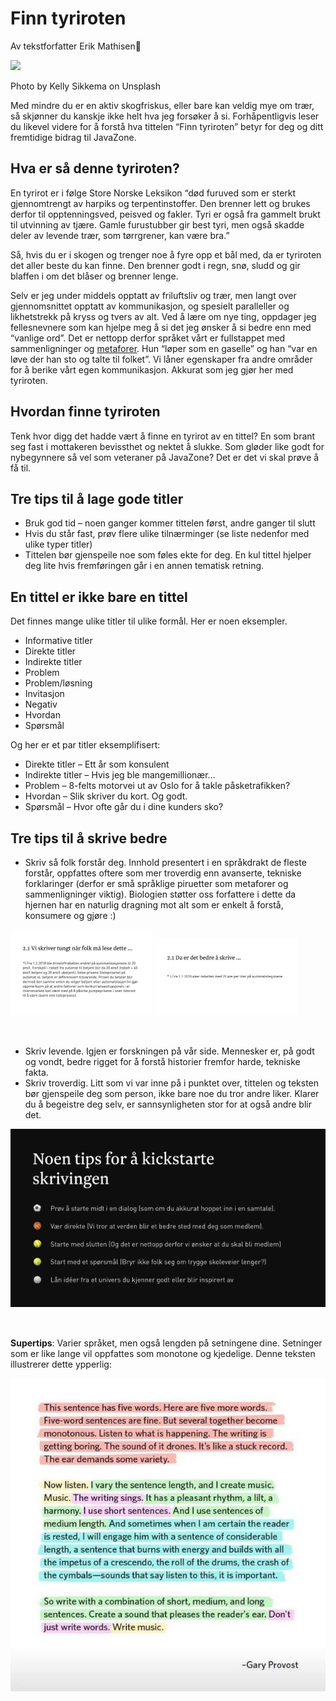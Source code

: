 # Finn tyriroten

<div class="bio"> Av tekstforfatter <span class="author">Erik Mathisen</span>🚀</div>

<p class="hero"><img src="https://images.unsplash.com/photo-1520871942340-42898ab9167f?ixlib=rb-1.2.1&ixid=eyJhcHBfaWQiOjEyMDd9&auto=format&fit=crop&w=2298&q=80" /></p>
<p class="image-credit">Photo by Kelly Sikkema on Unsplash</p>

Med mindre du er en aktiv skogfriskus, eller bare kan veldig mye om trær, så skjønner du kanskje ikke helt hva jeg forsøker å si. Forhåpentligvis leser du likevel videre for å forstå hva tittelen “Finn tyriroten” betyr for deg og ditt fremtidige bidrag til JavaZone.

## Hva er så denne tyriroten?

En tyrirot er i følge Store Norske Leksikon “død furuved som er sterkt gjennomtrengt av harpiks og terpentinstoffer. Den brenner lett og brukes derfor til opptenningsved, peisved og fakler. Tyri er også fra gammelt brukt til utvinning av tjære. Gamle furustubber gir best tyri, men også skadde deler av levende trær, som tørrgrener, kan være bra.”

Så, hvis du er i skogen og trenger noe å fyre opp et bål med, da er tyriroten det aller beste du kan finne. Den brenner godt i regn, snø, sludd og gir blaffen i om det blåser og brenner lenge.

Selv er jeg under middels opptatt av friluftsliv og trær, men langt over gjennomsnittet opptatt av kommunikasjon, og spesielt paralleller og likhetstrekk på kryss og tvers av alt. Ved å lære om nye ting, oppdager jeg fellesnevnere som kan hjelpe meg å si det jeg ønsker å si bedre enn med “vanlige ord”. Det er nettopp derfor språket vårt er fullstappet med sammenligninger og [metaforer](https://snl.no/metafor). Hun “løper som en gaselle” og han “var en løve der han sto og talte til folket”. Vi låner egenskaper fra andre områder for å berike vårt egen kommunikasjon. Akkurat som jeg gjør her med tyriroten.

## Hvordan finne tyriroten
Tenk hvor digg det hadde vært å finne en tyrirot av en tittel? En som brant seg fast i mottakeren bevissthet og nektet å slukke. Som gløder like godt for nybegynnere så vel som veteraner på JavaZone? Det er det vi skal prøve å få til.

## Tre tips til å lage gode titler
- Bruk god tid – noen ganger kommer tittelen først, andre ganger til slutt
- Hvis du står fast, prøv flere ulike tilnærminger (se liste nedenfor med ulike typer titler)
- Tittelen bør gjenspeile noe som føles ekte for deg. En kul tittel hjelper deg lite hvis fremføringen går i en annen tematisk retning.

## En tittel er ikke bare en tittel

Det finnes mange ulike titler til ulike formål. Her er noen eksempler.

- Informative titler
- Direkte titler
- Indirekte titler
- Problem
- Problem/løsning
- Invitasjon
- Negativ
- Hvordan
- Spørsmål

Og her er et par titler eksemplifisert:

- Direkte titler – Ett år som konsulent
- Indirekte titler – Hvis jeg ble mangemillionær…
- Problem – 8-felts motorvei ut av Oslo for å takle påsketrafikken?
- Hvordan – Slik skriver du kort. Og godt.
- Spørsmål – Hvor ofte går du i dine kunders sko?

## Tre tips til å skrive bedre
- Skriv så folk forstår deg. Innhold presentert i en språkdrakt de fleste forstår, oppfattes oftere som mer troverdig enn avanserte, tekniske forklaringer (derfor er små språklige piruetter som metaforer og sammenligninger viktig). Biologien støtter oss forfattere i dette da hjernen har en naturlig dragning mot alt som er enkelt å forstå, konsumere og gjøre :)

<img src="bilde1.png" style="display:inline-block; width: 45%; margin-bottom: 2rem"/>
<img src="bilde2.png" style="display:inline-block; width: 45%; margin-bottom: 2rem"/>

- Skriv levende. Igjen er forskningen på vår side. Mennesker er, på godt og vondt, bedre rigget for å forstå historier fremfor harde, tekniske fakta.
- Skriv troverdig. Litt som vi var inne på i punktet over, tittelen og teksten bør gjenspeile deg som person, ikke bare noe du tror andre liker. Klarer du å begeistre deg selv, er sannsynligheten stor for at også andre blir det.

<img src="bilde3.png" style="margin-bottom: 2rem"/>

**Supertips**: Varier språket, men også lengden på setningene dine. Setninger som er like lange vil oppfattes som monotone og kjedelige. Denne teksten illustrerer dette ypperlig:

<img src="bilde4.jpeg" style="margin-bottom: 2rem"/>
